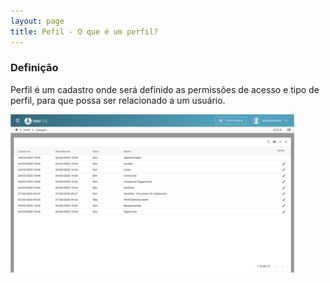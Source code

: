 ```yaml
---
layout: page
title: Pefil - O que é um perfil?
---
```


### Definição

Perfil é um cadastro onde será definido as permissões de acesso e tipo de perfil, para que possa ser relacionado a um usuário.

<div class="text-center"> 
  <img alt="O que é um perfil" src="o-que-e-um-perfil-img-01.png" style="width: 90%; margin-bottom: 20px;">
</div>
